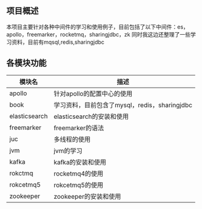 

## 项目概述
本项目主要针对各种中间件的学习和使用例子，目前包括了以下中间件：es，apollo，freemarker，rocketmq，sharingjdbc，zk
同时我这边还整理了一些学习资料，目前有mqsql,redis,sharingjdbc


## 各模块功能

<table>  
<thead>
    <tr>
      <th>模块名</th>
      <th>描述</th>
    </tr>
</thead>
<tbody>
    <tr>  
        <td>apollo</td>
        <td>针对apollo的配置中心的使用</td>  
    </tr>
    <tr>  
        <td>book</td>
        <td>学习资料，目前包含了mysql，redis，sharingjdbc</td>  
    </tr>
    <tr>  
        <td>elasticsearch</td>
        <td>elasticsearch的安装和使用</td>  
    </tr>
    <tr>  
        <td>freemarker</td>
        <td>freemarker的语法</td>  
    </tr>
    <tr>  
        <td>juc</td>
        <td>多线程的使用</td>  
    </tr>
    <tr>  
        <td>jvm</td>
        <td>jvm的学习</td>  
    </tr>
    <tr>  
        <td>kafka</td>
        <td>kafka的安装和使用</td>  
    </tr>
    <tr>  
        <td>rokctmq</td>
        <td>rocketmq4的使用</td>  
    </tr>
    <tr>  
        <td>rokcetmq5</td>
        <td>rokcetmq5的使用</td>  
    </tr>
    <tr>  
        <td>zookeeper</td>
        <td>zookeeper的安装和使用</td>  
    </tr>
      
</tbody>    
</table>  
